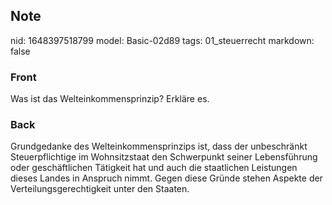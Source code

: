 ## Note
nid: 1648397518799
model: Basic-02d89
tags: 01_steuerrecht
markdown: false

### Front
Was ist das Welteinkommensprinzip? Erkläre es.

### Back
Grundgedanke des Welteinkommensprinzips ist, dass der unbeschränkt Steuerpflichtige im Wohnsitzstaat den Schwerpunkt seiner Lebensführung oder geschäftlichen Tätigkeit hat und auch die staatlichen Leistungen dieses Landes in Anspruch nimmt. Gegen diese Gründe stehen Aspekte der Verteilungsgerechtigkeit unter den Staaten.
